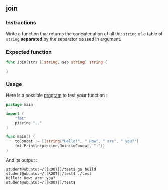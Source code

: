 ## join

### Instructions

Write a function that returns the concatenation of all the `string` of a table of `string` **separated** by the separator passed in argument.

### Expected function

```go
func Join(strs []string, sep string) string {

}
```

### Usage

Here is a possible [program](TODO-LINK) to test your function :

```go
package main

import (
	"fmt"
	piscine ".."
)

func main() {
	toConcat := []string{"Hello!", " How", " are", " you?"}
	fmt.Println(piscine.Join(toConcat, ":"))
}
```

And its output :

```console
student@ubuntu:~/[[ROOT]]/test$ go build
student@ubuntu:~/[[ROOT]]/test$ ./test
Hello!: How: are: you?
student@ubuntu:~/[[ROOT]]/test$
```
